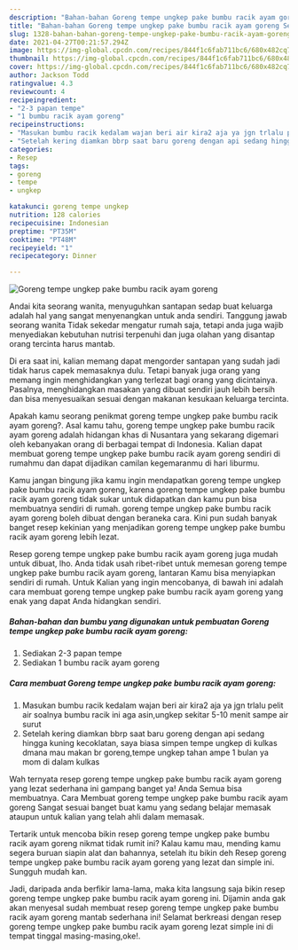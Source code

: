 ```yaml
---
description: "Bahan-bahan Goreng tempe ungkep pake bumbu racik ayam goreng Sederhana Untuk Jualan"
title: "Bahan-bahan Goreng tempe ungkep pake bumbu racik ayam goreng Sederhana Untuk Jualan"
slug: 1328-bahan-bahan-goreng-tempe-ungkep-pake-bumbu-racik-ayam-goreng-sederhana-untuk-jualan
date: 2021-04-27T00:21:57.294Z
image: https://img-global.cpcdn.com/recipes/844f1c6fab711bc6/680x482cq70/goreng-tempe-ungkep-pake-bumbu-racik-ayam-goreng-foto-resep-utama.jpg
thumbnail: https://img-global.cpcdn.com/recipes/844f1c6fab711bc6/680x482cq70/goreng-tempe-ungkep-pake-bumbu-racik-ayam-goreng-foto-resep-utama.jpg
cover: https://img-global.cpcdn.com/recipes/844f1c6fab711bc6/680x482cq70/goreng-tempe-ungkep-pake-bumbu-racik-ayam-goreng-foto-resep-utama.jpg
author: Jackson Todd
ratingvalue: 4.3
reviewcount: 4
recipeingredient:
- "2-3 papan tempe"
- "1 bumbu racik ayam goreng"
recipeinstructions:
- "Masukan bumbu racik kedalam wajan beri air kira2 aja ya jgn trlalu pelit air soalnya bumbu racik ini aga asin,ungkep sekitar 5-10 menit sampe air surut"
- "Setelah kering diamkan bbrp saat baru goreng dengan api sedang hingga kuning kecoklatan, saya biasa simpen tempe ungkep di kulkas dmana mau makan br goreng,tempe ungkep tahan ampe 1 bulan ya mom di dalam kulkas"
categories:
- Resep
tags:
- goreng
- tempe
- ungkep

katakunci: goreng tempe ungkep 
nutrition: 128 calories
recipecuisine: Indonesian
preptime: "PT35M"
cooktime: "PT48M"
recipeyield: "1"
recipecategory: Dinner

---
```



![Goreng tempe ungkep pake bumbu racik ayam goreng](https://img-global.cpcdn.com/recipes/844f1c6fab711bc6/680x482cq70/goreng-tempe-ungkep-pake-bumbu-racik-ayam-goreng-foto-resep-utama.jpg)

Andai kita seorang wanita, menyuguhkan santapan sedap buat keluarga adalah hal yang sangat menyenangkan untuk anda sendiri. Tanggung jawab seorang  wanita Tidak sekedar mengatur rumah saja, tetapi anda juga wajib menyediakan kebutuhan nutrisi terpenuhi dan juga olahan yang disantap orang tercinta harus mantab.

Di era  saat ini, kalian memang dapat mengorder santapan yang sudah jadi tidak harus capek memasaknya dulu. Tetapi banyak juga orang yang memang ingin menghidangkan yang terlezat bagi orang yang dicintainya. Pasalnya, menghidangkan masakan yang dibuat sendiri jauh lebih bersih dan bisa menyesuaikan sesuai dengan makanan kesukaan keluarga tercinta. 



Apakah kamu seorang penikmat goreng tempe ungkep pake bumbu racik ayam goreng?. Asal kamu tahu, goreng tempe ungkep pake bumbu racik ayam goreng adalah hidangan khas di Nusantara yang sekarang digemari oleh kebanyakan orang di berbagai tempat di Indonesia. Kalian dapat membuat goreng tempe ungkep pake bumbu racik ayam goreng sendiri di rumahmu dan dapat dijadikan camilan kegemaranmu di hari liburmu.

Kamu jangan bingung jika kamu ingin mendapatkan goreng tempe ungkep pake bumbu racik ayam goreng, karena goreng tempe ungkep pake bumbu racik ayam goreng tidak sukar untuk didapatkan dan kamu pun bisa membuatnya sendiri di rumah. goreng tempe ungkep pake bumbu racik ayam goreng boleh dibuat dengan beraneka cara. Kini pun sudah banyak banget resep kekinian yang menjadikan goreng tempe ungkep pake bumbu racik ayam goreng lebih lezat.

Resep goreng tempe ungkep pake bumbu racik ayam goreng juga mudah untuk dibuat, lho. Anda tidak usah ribet-ribet untuk memesan goreng tempe ungkep pake bumbu racik ayam goreng, lantaran Kamu bisa menyiapkan sendiri di rumah. Untuk Kalian yang ingin mencobanya, di bawah ini adalah cara membuat goreng tempe ungkep pake bumbu racik ayam goreng yang enak yang dapat Anda hidangkan sendiri.

<!--inarticleads1-->

##### Bahan-bahan dan bumbu yang digunakan untuk pembuatan Goreng tempe ungkep pake bumbu racik ayam goreng:

1. Sediakan 2-3 papan tempe
1. Sediakan 1 bumbu racik ayam goreng




<!--inarticleads2-->

##### Cara membuat Goreng tempe ungkep pake bumbu racik ayam goreng:

1. Masukan bumbu racik kedalam wajan beri air kira2 aja ya jgn trlalu pelit air soalnya bumbu racik ini aga asin,ungkep sekitar 5-10 menit sampe air surut
1. Setelah kering diamkan bbrp saat baru goreng dengan api sedang hingga kuning kecoklatan, saya biasa simpen tempe ungkep di kulkas dmana mau makan br goreng,tempe ungkep tahan ampe 1 bulan ya mom di dalam kulkas




Wah ternyata resep goreng tempe ungkep pake bumbu racik ayam goreng yang lezat sederhana ini gampang banget ya! Anda Semua bisa membuatnya. Cara Membuat goreng tempe ungkep pake bumbu racik ayam goreng Sangat sesuai banget buat kamu yang sedang belajar memasak ataupun untuk kalian yang telah ahli dalam memasak.

Tertarik untuk mencoba bikin resep goreng tempe ungkep pake bumbu racik ayam goreng nikmat tidak rumit ini? Kalau kamu mau, mending kamu segera buruan siapin alat dan bahannya, setelah itu bikin deh Resep goreng tempe ungkep pake bumbu racik ayam goreng yang lezat dan simple ini. Sungguh mudah kan. 

Jadi, daripada anda berfikir lama-lama, maka kita langsung saja bikin resep goreng tempe ungkep pake bumbu racik ayam goreng ini. Dijamin anda gak akan menyesal sudah membuat resep goreng tempe ungkep pake bumbu racik ayam goreng mantab sederhana ini! Selamat berkreasi dengan resep goreng tempe ungkep pake bumbu racik ayam goreng lezat simple ini di tempat tinggal masing-masing,oke!.

